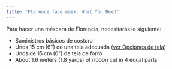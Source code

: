 ```yaml
---
title: "Florence face mask: What You Need"
---
```


Para hacer una máscara de Florencia, necesitarás lo siguiente:

- Suministros básicos de costura
- Unos 15 cm (6") de una tela adecuada ([ver Opciones de tela](/docs/patterns/florence/fabric/))
- Unos de 15 cm (6") de tela de forro
- About 1.6 meters (1.8 yards) of ribbon cut in 4 equal parts
